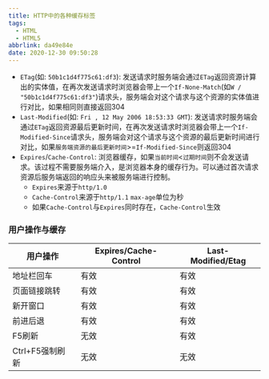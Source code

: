```yaml
---
title: HTTP中的各种缓存标签
tags:
  - HTML
  - HTML5
abbrlink: da49e84e
date: 2020-12-30 09:50:28
---
```


- `ETag`(如: `50b1c1d4f775c61:df3`):
    发送请求时服务端会通过`ETag`返回资源计算出的实体值，在再次发送请求时浏览器会带上一个`If-None-Match`(如`W / "50b1c1d4f775c61:df3"`)请求头，服务端会对这个请求与这个资源的实体值进行对比，如果相同则直接返回304
- `Last-Modified`(如: `Fri , 12 May 2006 18:53:33 GMT`):
    发送请求时服务端会通过`ETag`返回资源最后更新时间，在再次发送请求时浏览器会带上一个`If-Modified-Since`请求头，服务端会对这个请求与这个资源的最后更新时间进行对比，如果`服务端资源的最后更新时间`>=`If-Modified-Since`则返回304
- `Expires`/`Cache-Control`:
    浏览器缓存，如果`当前时间`<`过期时间`则不会发送请求。该过程不需要服务端介入，是浏览器本身的缓存行为。可以通过首次请求资源后服务端返回的响应头来被服务端进行控制。
  - `Expires`来源于`http/1.0`
  - `Cache-Control`来源于`http/1.1` `max-age`单位为秒
  - 如果`Cache-Control`与`Expires`同时存在，`Cache-Control`生效

### 用户操作与缓存

| 用户操作 | Expires/Cache-Control | Last-Modified/Etag |
| ---- | ---- | ---- |
| 地址栏回车 | 有效 | 有效 |
| 页面链接跳转 | 有效 | 有效 |
| 新开窗口 | 有效 | 有效 |
| 前进后退 | 有效 | 有效 |
| F5刷新 | 无效 | 有效 |
| Ctrl+F5强制刷新 | 无效 | 无效 |
